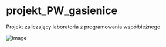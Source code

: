 # projekt_PW_gasienice
Projekt zaliczający laboratoria z programowania współbieżnego

![image](https://user-images.githubusercontent.com/80480304/215533767-3c213a1a-5cb1-4353-95e5-c578d72a85fb.png)

